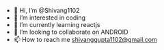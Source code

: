 - 👋 Hi, I’m @Shivang1102
- 👀 I’m interested in coding
- 🌱 I’m currently learning reactjs
- 💞️ I’m looking to collaborate on ANDROID
- 📫 How to reach me  shivanggupta1102@gmail.com

<!---
Shivang1102/Shivang1102 is a ✨ special ✨ repository because its `README.md` (this file) appears on your GitHub profile.
You can click the Preview link to take a look at your changes.
--->
